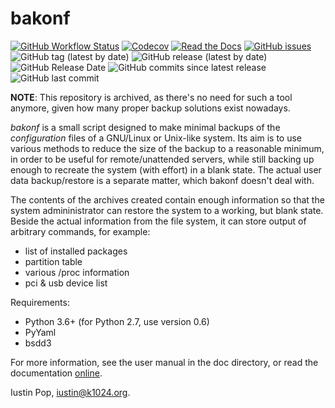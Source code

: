 # bakonf

[![GitHub Workflow Status](https://img.shields.io/github/workflow/status/iustin/bakonf/CI)](https://github.com/iustin/bakonf/actions/workflows/ci.yml)
[![Codecov](https://img.shields.io/codecov/c/github/iustin/bakonf)](https://codecov.io/gh/iustin/bakonf)
[![Read the Docs](https://img.shields.io/readthedocs/bakonf)](https://bakonf.readthedocs.io/en/latest/?badge=latest)
[![GitHub issues](https://img.shields.io/github/issues/iustin/bakonf)](https://github.com/iustin/bakonf/issues)
![GitHub tag (latest by date)](https://img.shields.io/github/v/tag/iustin/bakonf)
![GitHub release (latest by date)](https://img.shields.io/github/v/release/iustin/bakonf)
![GitHub Release Date](https://img.shields.io/github/release-date/iustin/bakonf)
![GitHub commits since latest release](https://img.shields.io/github/commits-since/iustin/bakonf/latest)
![GitHub last commit](https://img.shields.io/github/last-commit/iustin/bakonf)

**NOTE**: This repository is archived, as there's no need for such a tool
anymore, given how many proper backup solutions exist nowadays.

_bakonf_ is a small script designed to make minimal backups of the
*configuration* files of a GNU/Linux or Unix-like system. Its aim is
to use various methods to reduce the size of the backup to a
reasonable minimum, in order to be useful for remote/unattended
servers, while still backing up enough to recreate the system (with
effort) in a blank state. The actual user data backup/restore is a
separate matter, which bakonf doesn't deal with.

The contents of the archives created contain enough information so
that the system admininistrator can restore the system to a working,
but blank state.  Beside the actual information from the file system,
it can store output of arbitrary commands, for example:

- list of installed packages
- partition table
- various /proc information
- pci & usb device list

Requirements:

- Python 3.6+ (for Python 2.7, use version 0.6)
- PyYaml
- bsdd3

For more information, see the user manual in the doc directory, or
read the documentation [online](https://bakonf.readthedocs.io/).

Iustin Pop, <iustin@k1024.org>.
